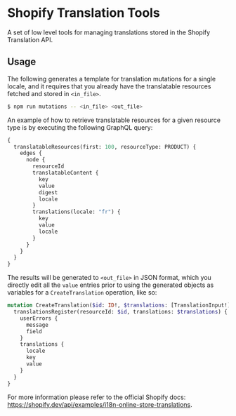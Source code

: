 # Shopify Translation Tools

A set of low level tools for managing translations stored in the  Shopify Translation API.

## Usage

The following generates a template for translation mutations for a single locale, and it requires that you already have the translatable resources fetched and stored in `<in_file>`.

```sh
$ npm run mutations -- <in_file> <out_file>
```

An example of how to retrieve translatable resources for a given resource type is by executing the following GraphQL query:

```graphql
{
  translatableResources(first: 100, resourceType: PRODUCT) {
    edges {
      node {
        resourceId
        translatableContent {
          key
          value
          digest
          locale
        }
        translations(locale: "fr") {
          key
          value
          locale
        }
      }
    }
  }
}
```

The results will be generated to `<out_file>` in JSON format, which you directly edit all the `value` entries prior to using the generated objects as variables for a `CreateTranslation` operation, like so:

```graphql
mutation CreateTranslation($id: ID!, $translations: [TranslationInput!]!) {
  translationsRegister(resourceId: $id, translations: $translations) {
    userErrors {
      message
      field
    }
    translations {
      locale
      key
      value
    }
  }
}
```

For more information please refer to the official Shopify docs: https://shopify.dev/api/examples/i18n-online-store-translations.
